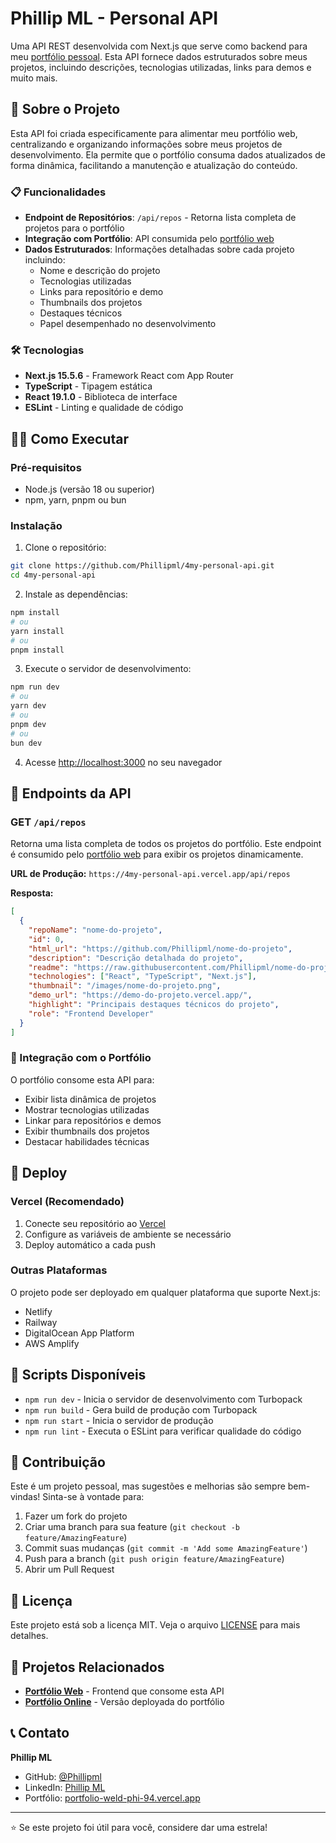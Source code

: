 # Phillip ML - Personal API

Uma API REST desenvolvida com Next.js que serve como backend para meu [portfólio pessoal](https://github.com/Phillipml/portfolio). Esta API fornece dados estruturados sobre meus projetos, incluindo descrições, tecnologias utilizadas, links para demos e muito mais.

## 🚀 Sobre o Projeto

Esta API foi criada especificamente para alimentar meu portfólio web, centralizando e organizando informações sobre meus projetos de desenvolvimento. Ela permite que o portfólio consuma dados atualizados de forma dinâmica, facilitando a manutenção e atualização do conteúdo.

### 📋 Funcionalidades

- **Endpoint de Repositórios**: `/api/repos` - Retorna lista completa de projetos para o portfólio
- **Integração com Portfólio**: API consumida pelo [portfólio web](https://portfolio-weld-phi-94.vercel.app)
- **Dados Estruturados**: Informações detalhadas sobre cada projeto incluindo:
  - Nome e descrição do projeto
  - Tecnologias utilizadas
  - Links para repositório e demo
  - Thumbnails dos projetos
  - Destaques técnicos
  - Papel desempenhado no desenvolvimento

### 🛠️ Tecnologias

- **Next.js 15.5.6** - Framework React com App Router
- **TypeScript** - Tipagem estática
- **React 19.1.0** - Biblioteca de interface
- **ESLint** - Linting e qualidade de código

## 🏃‍♂️ Como Executar

### Pré-requisitos

- Node.js (versão 18 ou superior)
- npm, yarn, pnpm ou bun

### Instalação

1. Clone o repositório:
```bash
git clone https://github.com/Phillipml/4my-personal-api.git
cd 4my-personal-api
```

2. Instale as dependências:
```bash
npm install
# ou
yarn install
# ou
pnpm install
```

3. Execute o servidor de desenvolvimento:
```bash
npm run dev
# ou
yarn dev
# ou
pnpm dev
# ou
bun dev
```

4. Acesse [http://localhost:3000](http://localhost:3000) no seu navegador

## 📡 Endpoints da API

### GET `/api/repos`

Retorna uma lista completa de todos os projetos do portfólio. Este endpoint é consumido pelo [portfólio web](https://portfolio-weld-phi-94.vercel.app) para exibir os projetos dinamicamente.

**URL de Produção:** `https://4my-personal-api.vercel.app/api/repos`

**Resposta:**
```json
[
  {
    "repoName": "nome-do-projeto",
    "id": 0,
    "html_url": "https://github.com/Phillipml/nome-do-projeto",
    "description": "Descrição detalhada do projeto",
    "readme": "https://raw.githubusercontent.com/Phillipml/nome-do-projeto/main/README.md",
    "technologies": ["React", "TypeScript", "Next.js"],
    "thumbnail": "/images/nome-do-projeto.png",
    "demo_url": "https://demo-do-projeto.vercel.app/",
    "highlight": "Principais destaques técnicos do projeto",
    "role": "Frontend Developer"
  }
]
```

### 🔗 Integração com o Portfólio

O portfólio consome esta API para:
- Exibir lista dinâmica de projetos
- Mostrar tecnologias utilizadas
- Linkar para repositórios e demos
- Exibir thumbnails dos projetos
- Destacar habilidades técnicas

## 🚀 Deploy

### Vercel (Recomendado)

1. Conecte seu repositório ao [Vercel](https://vercel.com)
2. Configure as variáveis de ambiente se necessário
3. Deploy automático a cada push

### Outras Plataformas

O projeto pode ser deployado em qualquer plataforma que suporte Next.js:
- Netlify
- Railway
- DigitalOcean App Platform
- AWS Amplify

## 📝 Scripts Disponíveis

- `npm run dev` - Inicia o servidor de desenvolvimento com Turbopack
- `npm run build` - Gera build de produção com Turbopack
- `npm run start` - Inicia o servidor de produção
- `npm run lint` - Executa o ESLint para verificar qualidade do código

## 🤝 Contribuição

Este é um projeto pessoal, mas sugestões e melhorias são sempre bem-vindas! Sinta-se à vontade para:

1. Fazer um fork do projeto
2. Criar uma branch para sua feature (`git checkout -b feature/AmazingFeature`)
3. Commit suas mudanças (`git commit -m 'Add some AmazingFeature'`)
4. Push para a branch (`git push origin feature/AmazingFeature`)
5. Abrir um Pull Request

## 📄 Licença

Este projeto está sob a licença MIT. Veja o arquivo [LICENSE](LICENSE) para mais detalhes.

## 🔗 Projetos Relacionados

- **[Portfólio Web](https://github.com/Phillipml/portfolio)** - Frontend que consome esta API
- **[Portfólio Online](https://portfolio-weld-phi-94.vercel.app)** - Versão deployada do portfólio

## 📞 Contato

**Phillip ML**
- GitHub: [@Phillipml](https://github.com/Phillipml)
- LinkedIn: [Phillip ML](https://linkedin.com/in/phillipml)
- Portfólio: [portfolio-weld-phi-94.vercel.app](https://portfolio-weld-phi-94.vercel.app)

---

⭐ Se este projeto foi útil para você, considere dar uma estrela!
